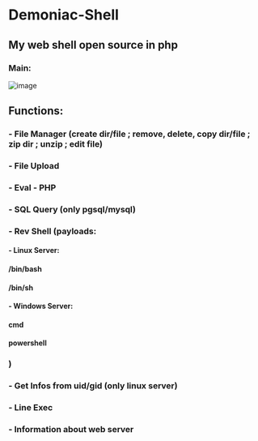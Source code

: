 # Demoniac-Shell
## My web shell open source in php

### Main:
![image](https://user-images.githubusercontent.com/77762068/131859851-e7e060ed-9e68-44b2-86db-158eca64418e.png)

## Functions:
### - File Manager (create dir/file ; remove, delete, copy dir/file ; zip dir ; unzip ; edit file)
### - File Upload
### - Eval - PHP
### - SQL Query (only pgsql/mysql)
### - Rev Shell (payloads:
####  - Linux Server:
####    /bin/bash
####    /bin/sh
####  - Windows Server:
####    cmd
####    powershell
### )
### - Get Infos from uid/gid (only linux server)
### - Line Exec
### - Information about web server

